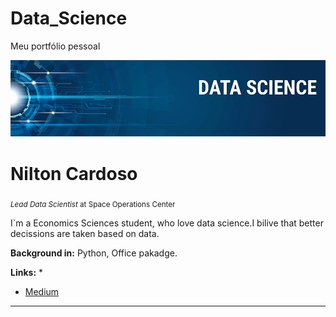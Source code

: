 # Data_Science
Meu portfólio pessoal

<p align="center">
  <img src="banner.png" >
</p>

# Nilton Cardoso
<sub>*Lead Data Scientist* at Space Operations Center</sub>

I`m a Economics Sciences student, who love data science.I bilive that better decissions are taken based on data.



**Background in:** Python, Office pakadge.

**Links:**
* 

* [Medium](https://www.medium.com)






---


